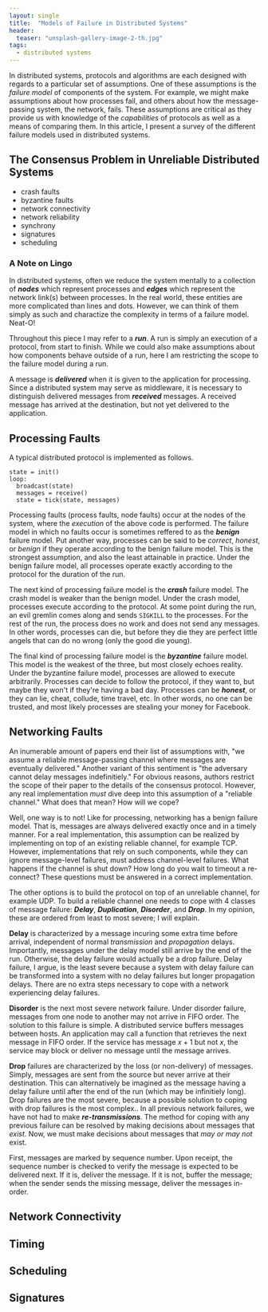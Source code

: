 ```yaml
---
layout: single
title:  "Models of Failure in Distributed Systems"
header:
  teaser: "unsplash-gallery-image-2-th.jpg"
tags:
  - distributed systems
---
```


In distributed systems, protocols and algorithms are each designed with regards to a particular set of assumptions.
One of these assumptions is the *failure model* of components of the system.
For example, we might make assumptions about how processes fail, and others about how the message-passing system, the network, fails.
These assumptions are critical as they provide us with knowledge of the *capabilities* of protocols as well as a means of comparing them.
In this article, I present a survey of the different failure models used in distributed systems.

## The Consensus Problem in Unreliable Distributed Systems
* crash faults
* byzantine faults
* network connectivity
* network reliability
* synchrony
* signatures
* scheduling

### A Note on Lingo
In distributed systems, often we reduce the system mentally to a collection of ***nodes*** which represent processes and ***edges*** which represent the network link(s) between processes.
In the real world, these entities are more complicated than lines and dots.
However, we can think of them simply as such and charactize the complexity in terms of a failure model.
Neat-O!

Throughout this piece I may refer to a ***run***.
A run is simply an execution of a protocol, from start to finish.
While we could also make assumptions about how components behave outside of a run, here I am restricting the scope to the failure model during a run.

A message is ***delivered*** when it is given to the application for processing.
Since a distributed system may serve as middleware, it is necessary to distinguish delivered messages from ***received*** messages.
A received message has arrived at the destination, but not yet delivered to the application.

## Processing Faults
A typical distributed protocol is implemented as follows.

```
state = init()
loop:
  broadcast(state)
  messages = receive()
  state = tick(state, messages)
```

Processing faults (process faults, node faults) occur at the nodes of the system, where the *execution* of the above code is performed.
The failure model in which no faults occur is sometimes reffered to as the ***benign*** failure model.
Put another way, processes can be said to be *correct*, *honest*, or *benign* if they operate according to the benign failure model.
This is the strongest assumption, and also the least attainable in practice.
Under the benign failure model, all processes operate exactly according to the protocol for the duration of the run.

The next kind of processing failure model is the ***crash*** failure model.
The crash model is weaker than the benign model.
Under the crash model, processes execute according to the protocol.
At some point during the run, an evil gremlin comes along and sends `SIGKILL` to the processes.
For the rest of the run, the process does no work and does not send any messages.
In other words, processes can die, but before they die they are perfect little angels that can do no wrong (only the good die young).

The final kind of processing failure model is the ***byzantine*** failure model.
This model is the weakest of the three, but most closely echoes reality.
Under the byzantine failure model, processes are allowed to execute arbitrarily.
Processes can decide to follow the protocol, if they want to, but maybe they won't if they're having a bad day.
Processes can be ***honest***, or they can lie, cheat, collude, time travel, etc.
In other words, no one can be trusted, and most likely processes are stealing your money for Facebook.

## Networking Faults
An inumerable amount of papers end their list of assumptions with, "we assume a reliable message-passing channel where messages are eventually delivered."
Another variant of this sentiment is "the adversary cannot delay messages indefinitiely."
For obvious reasons, authors restrict the scope of their paper to the details of the consensus protocol.
However, any real implementation *must* dive deep into this assumption of a "reliable channel."
What does that mean?
How will we cope?

Well, one way is to not!
Like for processing, networking has a benign failure model.
That is, messages are always delivered exactly once and in a timely manner.
For a real implementation, this assumption can be realized by implementing on top of an existing reliable channel, for example TCP.
However, implementations that rely on such components, while they can ignore message-level failures, must address channel-level failures.
What happens if the channel is shut down?
How long do you wait to timeout a re-connect?
These questions must be answered in a correct implementation.

The other options is to build the protocol on top of an unreliable channel, for example UDP.
To build a reliable channel one needs to cope with 4 classes of message failure: ***Delay***, ***Duplication***, ***Disorder***, and ***Drop***.
In my opinion, these are ordered from least to most severe; I will explain.

**Delay** is characterized by a message incuring some extra time before arrival, independent of normal *transmission* and *propagation* delays.
Importantly, messages under the delay model still arrive by the end of the run.
Otherwise, the delay failure would actually be a drop failure.
Delay failure, I argue, is the least severe because a system with delay failure can be transformed into a system with no delay failures but longer propagation delays.
There are no extra steps necessary to cope with a network experiencing delay failures.

**Disorder** is the next most severe network failure.
Under  disorder failure, messages from one node to another may not arrive in FIFO order.
The solution to this failure is simple.
A distributed service buffers messages between hosts.
An application may call a function that retrieves the next message in FIFO order.
If the service has message $x+1$ but not $x$, the service may block or deliver no message until the message arrives.

**Drop** failures are characterized by the loss (or non-delivery) of messages.
Simply, messages are sent from the source but never arrive at their destination.
This can alternatively be imagined as the message having a delay failure until after the end of the run (which may be infinitiely long).
Drop failures are the most severe, because a possible solution to coping with drop failures is the most complex..
In all previous network failures, we have not had to make ***re-transmissions***.
The method for coping with any previous failure can be resolved by making decisions about messages that *exist*.
Now, we must make decisions about messages that *may or may not* exist.

First, messages are marked by sequence number.
Upon receipt, the sequence number is checked to verify the message is expected to be delivered next.
If it is, deliver the message.
If it is not, buffer the message; when the sender sends the missing message, deliver the messages in-order.

## Network Connectivity

## Timing

## Scheduling

## Signatures
